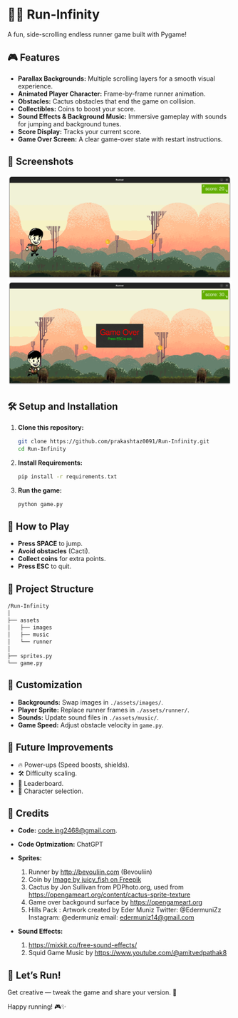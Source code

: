 # 🏃‍♂️ Run-Infinity

A fun, side-scrolling endless runner game built with Pygame!

## 🎮 Features

- **Parallax Backgrounds:** Multiple scrolling layers for a smooth visual experience.
- **Animated Player Character:** Frame-by-frame runner animation.
- **Obstacles:** Cactus obstacles that end the game on collision.
- **Collectibles:** Coins to boost your score.
- **Sound Effects & Background Music:** Immersive gameplay with sounds for jumping and background tunes.
- **Score Display:** Tracks your current score.
- **Game Over Screen:** A clear game-over state with restart instructions.

## 📸 Screenshots

![Jump](./previews/demo1.png)
![Game Over](./previews/gameover.png)

## 🛠️ Setup and Installation

1. **Clone this repository:**

   ```bash
   git clone https://github.com/prakashtaz0091/Run-Infinity.git
   cd Run-Infinity
   ```

2. **Install Requirements:**

   ```bash
   pip install -r requirements.txt
   ```

3. **Run the game:**
   ```bash
   python game.py
   ```

## 🎯 How to Play

- **Press SPACE** to jump.
- **Avoid obstacles** (Cacti).
- **Collect coins** for extra points.
- **Press ESC** to quit.

## 📁 Project Structure

```
/Run-Infinity
│
├── assets
│   ├── images
│   ├── music
│   └── runner
│
├── sprites.py
└── game.py
```

## 🔧 Customization

- **Backgrounds:** Swap images in `./assets/images/`.
- **Player Sprite:** Replace runner frames in `./assets/runner/`.
- **Sounds:** Update sound files in `./assets/music/`.
- **Game Speed:** Adjust obstacle velocity in `game.py`.

## 🎉 Future Improvements

- 🔥 Power-ups (Speed boosts, shields).
- 🛠️ Difficulty scaling.
- 🏅 Leaderboard.
- 🎨 Character selection.

## 💙 Credits

- **Code:** code.ing2468@gmail.com.
- **Code Optmization:** ChatGPT
- **Sprites:**

  1. Runner by http://bevouliin.com (Bevouliin)
  2. Coin by <a href="https://www.freepik.com/free-vector/star-coin-gradient-style_59539251.htm#fromView=search&page=1&position=3&uuid=c027d275-568f-4ae6-ad52-71f872ff7051&query=game+coin">Image by juicy_fish on Freepik</a>
  3. Cactus by Jon Sullivan from PDPhoto.org, used from https://opengameart.org/content/cactus-sprite-texture
  4. Game over backgound surface by https://opengameart.org
  5. Hills Pack : Artwork created by Eder Muniz
     Twitter: @EdermuniZz
     Instagram: @edermuniz
     email: edermuniz14@gmail.com

- **Sound Effects:**
  1. https://mixkit.co/free-sound-effects/
  2. Squid Game Music by https://www.youtube.com/@amitvedpathak8

## 🚀 Let’s Run!

Get creative — tweak the game and share your version. 🏁

Happy running! 🎮✨
